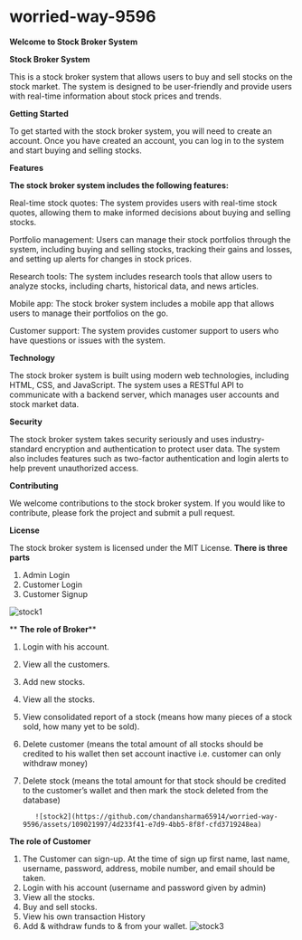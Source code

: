 # worried-way-9596
**Welcome to Stock Broker System**

**Stock Broker System**

This is a stock broker system that allows users to buy and sell stocks on the stock market. The system is designed to be user-friendly and provide users with real-time information about stock prices and trends.

**Getting Started**

To get started with the stock broker system, you will need to create an account. Once you have created an account, you can log in to the system and start buying and selling stocks.

**Features**

**The stock broker system includes the following features:**

Real-time stock quotes: The system provides users with real-time stock quotes, allowing them to make informed decisions about buying and selling stocks.

Portfolio management: Users can manage their stock portfolios through the system, including buying and selling stocks, tracking their gains and losses, and setting up alerts for changes in stock prices.

Research tools: The system includes research tools that allow users to analyze stocks, including charts, historical data, and news articles.

Mobile app: The stock broker system includes a mobile app that allows users to manage their portfolios on the go.

Customer support: The system provides customer support to users who have questions or issues with the system.

**Technology**

The stock broker system is built using modern web technologies, including HTML, CSS, and JavaScript. The system uses a RESTful API to communicate with a backend server, which manages user accounts and stock market data.

**Security**

The stock broker system takes security seriously and uses industry-standard encryption and authentication to protect user data. The system also includes features such as two-factor authentication and login alerts to help prevent unauthorized access.

**Contributing**

We welcome contributions to the stock broker system. If you would like to contribute, please fork the project and submit a pull request.

**License**

The stock broker system is licensed under the MIT License.
**There is three parts**

1. Admin Login
2. Customer Login
3. Customer Signup

![stock1](https://github.com/chandansharma65914/worried-way-9596/assets/109021997/13f90192-0c10-482e-ad0d-a5615bab8869)

** **The role of Broker****

1. Login with his account.
2. View all the customers.
3. Add new stocks.
4. View all the stocks.
5. View consolidated report of a stock (means how many pieces of a stock sold, how
many yet to be sold).
6. Delete customer (means the total amount of all stocks should be credited to his
wallet then set account inactive i.e. customer can only withdraw money)
7. Delete stock (means the total amount for that stock should be credited to the
customer’s wallet and then mark the stock deleted from the database)

          ![stock2](https://github.com/chandansharma65914/worried-way-9596/assets/109021997/4d233f41-e7d9-4bb5-8f8f-cfd3719248ea)


**The role of Customer**
1. The Customer can sign-up. At the time of sign up first name, last name, username,
password, address, mobile number, and email should be taken.
2. Login with his account (username and password given by admin)
3. View all the stocks.
4. Buy and sell stocks.
5. View his own transaction History
6. Add & withdraw funds to & from your wallet.
          ![stock3](https://github.com/chandansharma65914/worried-way-9596/assets/109021997/1a5b2b27-016e-4e20-a939-6692c231ff03)
